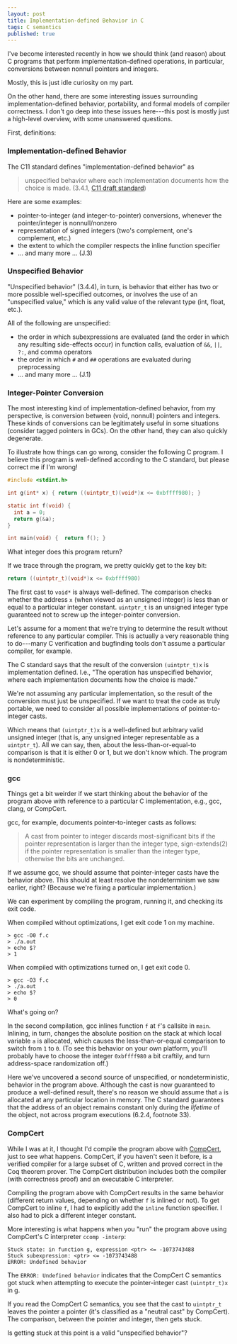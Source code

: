 ```yaml
---
layout: post
title: Implementation-defined Behavior in C
tags: C semantics
published: true
---
```


I've become interested recently in how we should think (and reason) about C programs that perform implementation-defined operations, in particular, conversions between nonnull pointers and integers. 

Mostly, this is just idle curiosity on my part. 

On the other hand, there are some interesting issues surrounding implementation-defined behavior, portability, and formal models of compiler correctness. I don't go deep into these issues here---this post is mostly just a high-level overview, with some unanswered questions.

First, definitions: 

### Implementation-defined Behavior

The C11 standard defines "implementation-defined behavior" as 
> unspecified behavior where each implementation documents how the choice is made.
> (3.4.1, [C11 draft standard](http://www.open-std.org/jtc1/sc22/wg14/www/docs/n1570.pdf))

Here are some examples:

* pointer-to-integer (and integer-to-pointer) conversions, whenever the pointer/integer is nonnull/nonzero
* representation of signed integers (two's complement, one's complement, etc.)
* the extent to which the compiler respects the inline function specifier
* ... and many more ... (J.3)

### Unspecified Behavior 

"Unspecified behavior" (3.4.4), in turn, is behavior that either has two or more possible well-specified outcomes, or involves the use of an "unspecified value," which is any valid value of the relevant type (int, float, etc.). 

All of the following are unspecified:

* the order in which subexpressions are evaluated (and the order in which any resulting side-effects occur) in function calls, evaluation of `&&`, `||`, `?:`, and comma operators
* the order in which `#` and `##` operations are evaluated during preprocessing
* ... and many more ... (J.1)

### Integer-Pointer Conversion

The most interesting kind of implementation-defined behavior, from my perspective, is conversion between (void, nonnull) pointers and integers. These kinds of conversions can be legitimately useful in some situations (consider tagged pointers in GCs). On the other hand, they can also quickly degenerate.

To illustrate how things can go wrong, consider the following C program. I believe this program is well-defined according to the C standard, but please correct me if I'm wrong!

```C
#include <stdint.h>

int g(int* x) { return ((uintptr_t)(void*)x <= 0xbffff980); }

static int f(void) {
  int a = 0;
  return g(&a);
}

int main(void) {  return f(); }
```

What integer does this program return? 

If we trace through the program, we pretty quickly get to the key bit:

```C
return ((uintptr_t)(void*)x <= 0xbffff980)
```

The first cast to `void*` is always well-defined.
The comparison checks whether the address `x` (when viewed as an unsigned integer) is less than or equal to a particular integer constant. `uintptr_t` is an unsigned integer type guaranteed not to screw up the integer-pointer conversion.

Let's assume for a moment that we're trying to determine the result without reference to any particular compiler. This is actually a very reasonable thing to do---many C verification and bugfinding tools don't assume a particular compiler, for example.

The C standard says that the result of the conversion `(uintptr_t)x` is implementation defined. I.e., "The operation has unspecified behavior, where each implementation documents how the choice is made." 

We're not assuming any particular implementation, so the result of the conversion must just be unspecified. If we want to treat the code as truly portable, we need to consider all possible implementations of pointer-to-integer casts.

Which means that `(uintptr_t)x` is a well-defined but arbitrary valid unsigned integer (that is, any unsigned integer representable as a `uintptr_t`). All we can say, then, about the less-than-or-equal-to comparison is that it is either 0 or 1, but we don't know which. The program is nondeterministic.

### gcc

Things get a bit weirder if we start thinking about the behavior of the program above with reference to a particular C implementation, e.g., gcc, clang, or CompCert.

gcc, for example, documents pointer-to-integer casts as follows:

> A cast from pointer to integer discards most-significant bits if the pointer representation is larger than the integer type, sign-extends(2) if the pointer representation is smaller than the integer type, otherwise the bits are unchanged. 

If we assume gcc, we should assume that pointer-integer casts have the behavior above. This should at least resolve the nondeterminism we saw earlier, right? (Because we're fixing a particular implementation.)

We can experiment by compiling the program, running it, and checking its exit code. 

When compiled without optimizations, I get exit code 1 on my machine.

```  
> gcc -O0 f.c
> ./a.out
> echo $?
> 1
```

When compiled with optimizations turned on, I get exit code 0.

``` 
> gcc -O3 f.c
> ./a.out
> echo $?
> 0
```

What's going on?

In the second compilation, gcc inlines function `f` at `f`'s callsite in `main`. Inlining, in turn, changes the absolute position on the stack at which local variable `a` is allocated, which causes the less-than-or-equal comparison to switch from `1` to `0`. 
(To see this behavior on your own platform, you'll probably have to choose the integer `0xbffff980` a bit craftily, and turn address-space randomization off.)

Here we've uncovered a second source of unspecified, or nondeterministic, behavior in the program above. Although the cast is now guaranteed to produce a well-defined result, there's no reason we should assume that `a` is allocated at any particular location in memory. The C standard guarantees that the address of an object remains constant only during the _lifetime_ of the object, not across program executions (6.2.4, footnote 33).

### CompCert

While I was at it, I thought I'd compile the program above with [CompCert](http://compcert.inria.fr), just to see what happens.
CompCert, if you haven't seen it before, is a verified compiler for a large subset of C, written and proved correct in the Coq theorem prover. The CompCert distribution includes both the compiler (with correctness proof) and an executable C interpreter.

Compiling the program above with CompCert results in the same behavior (different return values, depending on whether `f` is inlined or not). To get CompCert to inline `f`, I had to explicitly add the `inline` function specifier. I also had to pick a different integer constant.

More interesting is what happens when you "run" the program above using CompCert's C interpreter `ccomp -interp`:

```
Stuck state: in function g, expression <ptr> <= -1073743488
Stuck subexpression: <ptr> <= -1073743488
ERROR: Undefined behavior
```

The `ERROR: Undefined behavior` indicates that the CompCert C semantics got stuck when attempting to execute the pointer-integer cast `(uintptr_t)x` in g.

If you read the CompCert C semantics, you see that the cast to `uintptr_t` leaves the pointer a pointer (it's classified as a "neutral cast" by CompCert). The comparison, between the pointer and integer, then gets stuck.

Is getting stuck at this point is a valid "unspecified behavior"?

